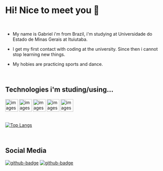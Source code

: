 # Hi! Nice to meet you 🤙

<br/>

* My name is Gabriel i'm from Brazil, i'm studying at Universidade do Estado de Minas Gerais at Ituiutaba.

* I get my first contact with coding at the university. Since then i cannot stop learning new things. 

* My hobies are practicing sports and dance.

<br/>

## Technologies i'm studing/using...


<div style="display: inline_block">
    <img src="https://cdn.jsdelivr.net/gh/devicons/devicon/icons/html5/html5-original.svg" widht="30" height="40" alt="images-icon-html5">
    <img src="https://cdn.jsdelivr.net/gh/devicons/devicon/icons/css3/css3-original.svg" widht="30" height="40" alt="images-icon-css3">
    <img src="https://cdn.jsdelivr.net/gh/devicons/devicon/icons/javascript/javascript-plain.svg" widht="30" height="40" alt="images-icon-javascript">
    <img src="https://cdn.jsdelivr.net/gh/devicons/devicon/icons/react/react-original.svg" widht="30" height="40" alt="images-icon-react">
    <img src="https://cdn.jsdelivr.net/gh/devicons/devicon/icons/nodejs/nodejs-original.svg" widht="30" height="40" alt="images-icon-nodejs">
</div> 

<br/>

[![Top Langs](https://github-readme-stats.vercel.app/api/top-langs/?username=SilvasGabriel&layout=compact&theme=swift)](https://github.com/SilvasGabriel/github-readme-stats)

<br/>

## Social Media

<a href="https://github.com/SilvasGabriel"><img src="https://img.shields.io/badge/github-%23121011.svg?style=for-the-badge&logo=github&logoColor=white" alt="github-badge"></a>
<a href="mailto:gabrielsilva291996@gmail.com"><img src="https://img.shields.io/badge/Gmail-D14836?style=for-the-badge&logo=gmail&logoColor=white" alt="github-badge"></a>


